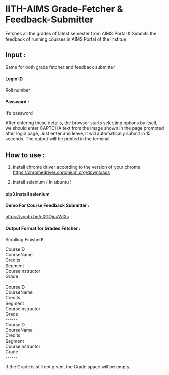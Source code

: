 # IITH-AIMS Grade-Fetcher & Feedback-Submitter
Fetches all the grades of latest semester from AIMS Portal
&  Submits the feedback of running courses in AIMS Portal of the Institue


## Input :
Same for both grade fetcher and feedback submitter
#### Login ID    
Roll number
#### Password : 		              
It’s password

After entering these details, the browser starts selecting options by itself, we should enter CAPTCHA text from the image shown in the page prompted after login page, Just enter and leave, it will automatically submit in 15 seconds.
The output will be printed in the terminal. 



## How to use :

1. Install chrome driver according to the version of your chrome   
https://chromedriver.chromium.org/downloads

2. Install selenium ( In ubuntu )
#### pip3 install selenium

#### Demo For Course Feedback Submitter :  
https://youtu.be/cXGOjuaWIXc

#### Output Format for Grades Fetcher :

Scrolling Finished!

CourseID  
CourseName  
Credits  
Segment  
CourseInstructor  
Grade  
\------  
CourseID  
CourseName  
Credits  
Segment  
CourseInstructor  
Grade  
\------  
CourseID  
CourseName  
Credits  
Segment  
CourseInstructor  
Grade  
\------  
  
If the Grade is still not given, the Grade space will be empty.  
 
